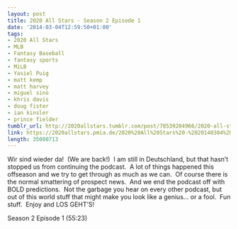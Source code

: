 ```yaml
---
layout: post
title: 2020 All Stars - Season 2 Episode 1
date: '2014-03-04T12:59:50+01:00'
tags:
- 2020 All Stars
- MLB
- Fantasy Baseball
- fantasy sports
- MiLB
- Yasiel Puig
- matt kemp
- matt harvey
- miguel sino
- khris davis
- doug fister
- ian kinsler
- prince fielder
tumblr_url: http://2020allstars.tumblr.com/post/78539204966/2020-all-stars-season-2-episode-1
link: https://2020allstars.pmia.de/2020%20All%20Stars%20-%2020140304%20-%20Season%202%20Episode%201%20%2816%29%20-%20Final.mp3
length: 35080713
---
```

Wir sind wieder da!  (We are back!)  I am still in Deutschland, but that hasn’t stopped us from continuing the podcast.  A lot of things happened this offseason and we try to get through as much as we can.  Of course there is the normal smattering of prospect news.  And we end the podcast off with BOLD predictions.  Not the garbage you hear on every other podcast, but out of this world stuff that might make you look like a genius… or a fool.  Fun stuff.  Enjoy and LOS GEHT’S!

Season 2 Episode 1 (55:23)
